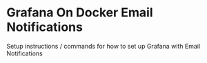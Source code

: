# Grafana On Docker Email Notifications

Setup instructions / commands for how to set up Grafana with Email Notifications
